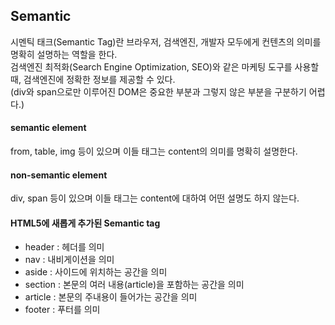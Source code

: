 Semantic
-
시멘틱 태크(Semantic Tag)란 브라우저, 검색엔진, 개발자 모두에게 컨텐츠의 의미를 명확히 설명하는 역할을 한다.<br />
검색엔진 최적화(Search Engine Optimization, SEO)와 같은 마케팅 도구를 사용할 때, 검색엔진에 정확한 정보를 제공할 수 있다.<br />
(div와 span으로만 이루어진 DOM은 중요한 부분과 그렇지 않은 부분을 구분하기 어렵다.)

<h4>semantic element</h4>
from, table, img 등이 있으며 이들 태그는 content의 의미를 명확히 설명한다.<br />

<h4>non-semantic element</h4>
div, span 등이 있으며 이들 태그는 content에 대하여 어떤 설명도 하지 않는다.

<h4>HTML5에 새롭게 추가된 Semantic tag</h4>

- header : 헤더를 의미
- nav : 내비게이션을 의미
- aside : 사이드에 위치하는 공간을 의미
- section : 본문의 여러 내용(article)을 포함하는 공간을 의미
- article : 본문의 주내용이 들어가는 공간을 의미
- footer : 푸터를 의미